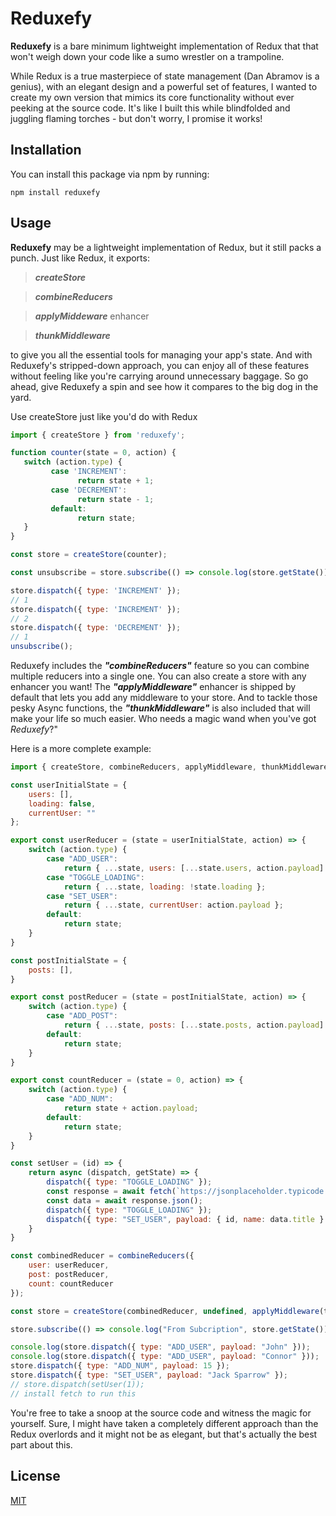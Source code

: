 # Reduxefy

**Reduxefy** is a bare minimum lightweight implementation of Redux that that won't weigh down your code like a sumo wrestler on a trampoline.

While Redux is a true masterpiece of state management (Dan Abramov is a genius), with an elegant design and a powerful set of features, I wanted to create my own version that mimics its core functionality without ever peeking at the source code. It's like I built this while blindfolded and juggling flaming torches - but don't worry, I promise it works!

## Installation

You can install this package via npm by running:

    npm install reduxefy

## Usage

**Reduxefy** may be a lightweight implementation of Redux, but it still packs a punch. Just like Redux, it exports:

> ***createStore***

> ***combineReducers***

> ***applyMiddeware*** enhancer

> ***thunkMiddleware***

to give you all the essential tools for managing your app's state. And with Reduxefy's stripped-down approach, you can enjoy all of these features without feeling like you're carrying around unnecessary baggage. So go ahead, give Reduxefy a spin and see how it compares to the big dog in the yard.

Use createStore just like you'd do with Redux

   ```js
import { createStore } from 'reduxefy';

function counter(state = 0, action) {
	  switch (action.type) {
		    case 'INCREMENT':
			      return state + 1;
		    case 'DECREMENT':
			      return state - 1;
		    default:
			      return state;
	  }
}

const store = createStore(counter);

const unsubscribe = store.subscribe(() => console.log(store.getState()));

store.dispatch({ type: 'INCREMENT' });
// 1
store.dispatch({ type: 'INCREMENT' });
// 2
store.dispatch({ type: 'DECREMENT' });
// 1
unsubscribe();
```

Reduxefy  includes the ***"combineReducers"*** feature so you can combine multiple reducers into a single one.
You can also create a store with any enhancer you want! The  ***"applyMiddleware"*** enhancer is shipped by default that lets you add any middleware to your store. And to tackle those pesky Async functions, the ***"thunkMiddleware"*** is also included that will make your life so much easier. Who needs a magic wand when you've got *Reduxefy*?"

Here is a more complete example:

```js
import { createStore, combineReducers, applyMiddleware, thunkMiddleware } from "reduxefy";

const userInitialState = {
    users: [],
    loading: false,
    currentUser: ""
};

export const userReducer = (state = userInitialState, action) => {
    switch (action.type) {
        case "ADD_USER":
            return { ...state, users: [...state.users, action.payload] };
        case "TOGGLE_LOADING":
            return { ...state, loading: !state.loading };
        case "SET_USER":
            return { ...state, currentUser: action.payload };
        default:
            return state;
    }
}

const postInitialState = {
    posts: [],
}

export const postReducer = (state = postInitialState, action) => {
    switch (action.type) {
        case "ADD_POST":
            return { ...state, posts: [...state.posts, action.payload] };
        default:
            return state;
    }
}

export const countReducer = (state = 0, action) => {
    switch (action.type) {
        case "ADD_NUM":
            return state + action.payload;
        default:
            return state;
    }
}

const setUser = (id) => {
    return async (dispatch, getState) => {
        dispatch({ type: "TOGGLE_LOADING" });
        const response = await fetch(`https://jsonplaceholder.typicode.com/post/${1}`);
        const data = await response.json();
        dispatch({ type: "TOGGLE_LOADING" });
        dispatch({ type: "SET_USER", payload: { id, name: data.title } });
    }
}

const combinedReducer = combineReducers({
    user: userReducer,
    post: postReducer,
    count: countReducer
});

const store = createStore(combinedReducer, undefined, applyMiddleware(thunkMiddleware));

store.subscribe(() => console.log("From Subcription", store.getState()));

console.log(store.dispatch({ type: "ADD_USER", payload: "John" }));
console.log(store.dispatch({ type: "ADD_USER", payload: "Connor" }));
store.dispatch({ type: "ADD_NUM", payload: 15 });
store.dispatch({ type: "SET_USER", payload: "Jack Sparrow" });
// store.dispatch(setUser(1));
// install fetch to run this

```

You're free to take a snoop at the source code and witness the magic for yourself. Sure, I might have taken a completely different approach than the Redux overlords and it might not be as elegant, but that's actually the best part about this.


## License

[MIT](LICENSE)
